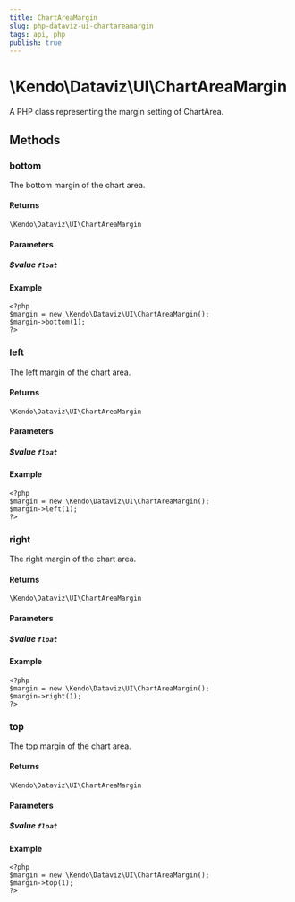```yaml
---
title: ChartAreaMargin
slug: php-dataviz-ui-chartareamargin
tags: api, php
publish: true
---
```


# \Kendo\Dataviz\UI\ChartAreaMargin

A PHP class representing the margin setting of ChartArea.


## Methods

### bottom
The bottom margin of the chart area.

#### Returns
`\Kendo\Dataviz\UI\ChartAreaMargin`

#### Parameters

##### $value `float`



#### Example 
    <?php
    $margin = new \Kendo\Dataviz\UI\ChartAreaMargin();
    $margin->bottom(1);
    ?>

### left
The left margin of the chart area.

#### Returns
`\Kendo\Dataviz\UI\ChartAreaMargin`

#### Parameters

##### $value `float`



#### Example 
    <?php
    $margin = new \Kendo\Dataviz\UI\ChartAreaMargin();
    $margin->left(1);
    ?>

### right
The right margin of the chart area.

#### Returns
`\Kendo\Dataviz\UI\ChartAreaMargin`

#### Parameters

##### $value `float`



#### Example 
    <?php
    $margin = new \Kendo\Dataviz\UI\ChartAreaMargin();
    $margin->right(1);
    ?>

### top
The top margin of the chart area.

#### Returns
`\Kendo\Dataviz\UI\ChartAreaMargin`

#### Parameters

##### $value `float`



#### Example 
    <?php
    $margin = new \Kendo\Dataviz\UI\ChartAreaMargin();
    $margin->top(1);
    ?>

